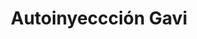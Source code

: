 ---
title: "Autoinyeccción Gavi"
url: /medina-del-campo/autoinyecccion-gavi/
shop: reparación de automóviles
---